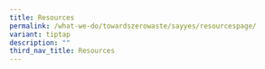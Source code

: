 ```yaml
---
title: Resources
permalink: /what-we-do/towardszerowaste/sayyes/resourcespage/
variant: tiptap
description: ""
third_nav_title: Resources
---
```

